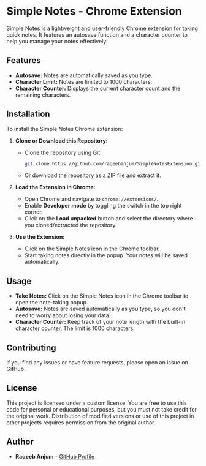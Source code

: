 # Simple Notes - Chrome Extension

Simple Notes is a lightweight and user-friendly Chrome extension for taking quick notes. It features an autosave function and a character counter to help you manage your notes effectively.

## Features

- **Autosave:** Notes are automatically saved as you type.
- **Character Limit:** Notes are limited to 1000 characters.
- **Character Counter:** Displays the current character count and the remaining characters.

## Installation

To install the Simple Notes Chrome extension:

1. **Clone or Download this Repository:**
    - Clone the repository using Git:
      ```bash
      git clone https://github.com/raqeebanjum/SimpleNotesExtension.git
      ```
    - Or download the repository as a ZIP file and extract it.

2. **Load the Extension in Chrome:**
    - Open Chrome and navigate to `chrome://extensions/`.
    - Enable **Developer mode** by toggling the switch in the top right corner.
    - Click on the **Load unpacked** button and select the directory where you cloned/extracted the repository.

3. **Use the Extension:**
    - Click on the Simple Notes icon in the Chrome toolbar.
    - Start taking notes directly in the popup. Your notes will be saved automatically.

## Usage

- **Take Notes:** Click on the Simple Notes icon in the Chrome toolbar to open the note-taking popup.
- **Autosave:** Notes are saved automatically as you type, so you don't need to worry about losing your data.
- **Character Counter:** Keep track of your note length with the built-in character counter. The limit is 1000 characters.

## Contributing

If you find any issues or have feature requests, please open an issue on GitHub.

## License

This project is licensed under a custom license. You are free to use this code for personal or educational purposes, but you must not take credit for the original work. Distribution of modified versions or use of this project in other projects requires permission from the original author.

## Author

- **Raqeeb Anjum** - [GitHub Profile](https://github.com/raqeebanjum)